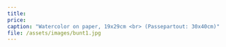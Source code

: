 ```yaml
---
title: 
price:
caption: "Watercolor on paper, 19x29cm <br> (Passepartout: 30x40cm)"
file: /assets/images/bunt1.jpg
---
```

